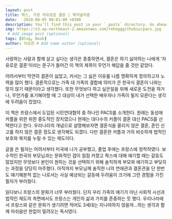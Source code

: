 ```yaml
---
layout: post
title: 팍스, 가장 자유로운 결혼 | 북저널리즘
date:   2018-08-05 00:01:00 +0300
description: You’ll find this post in your `_posts` directory. Go ahead and edit it and re-build the site to see your changes. # Add post description (optional)
img: https://s3.ap-northeast-2.amazonaws.com/rohegggithubio/pacs.jpg
 # Add image post (optional)
tags: [Blog, Book]
author: 이승연 # Add name author (optional)
---
```

사랑하는 사람과 함께 살고 싶다는 생각은 종종하면서, 결혼은 하기 싫어하는 나에게 '자유로운 결혼'이라는 문구가 들어간 이 책의 제목이 무언가 해답을 줄 것만 같았다. 

어려서부터 막연히 결혼이 싫었고, 커서는 그 싫은 이유를 나름 명확하게 정의하고자 노력을 많이 했다. 결론적으로는 가족 대 가족의 결합에 의미가 큰 한국식 결혼이 나와는 맞지 않기 때문이라고 생각했다. 또한 무엇보다 하고 싶은일을 위해 새로운 도전을 하거나, 무언가를 포기해야할 때 그 대상이 내가 선택한 배우자나 가족이 될지 모른다는 생각에 두려움이 컸었다. 

이 책은 프랑스에서 도입된 시민연대협약 중 하나인 PACS를 소개한다. 원래는 동성애 커플을 위한 위한 중도적인 장치였으나 현재는 대다수의 커플이 결혼 대신 PACS를 선택한다고 한다. 우리나라의 개념으로 설명해보자면 결혼식을 올리지 않은 결혼, 혼인 신고를 하지 않은 결혼 정도로 생각해도 되겠다. 다만 결혼한 커플과 거의 비슷하게 법적인 보호와 복지를 누릴 수 있는 제도이다. 

글을 쓴 필자는 어려서부터 미국에 나가 공부했고, 졸업 후에는 프랑스에 정착하였다. 보수적인 한국의 부모님과는 문화적인 갭이 점점 커졌고 팍스에 대해 얘기할 때는 갈등도 많았지만 무엇보다 본인이 원하는 것을 선택하기 위해 솔직하게 부모와 얘기하고 부딪히는 과정을 당당히 마주했다. 아직까지 부모님께 솔직한 나의 연애관과 결혼관을 단 한번도 얘기해본적 없는 나로서는 사실 예상되는 갈등에 두려움이 크기에 그런 경험을 가진 필자가 부러웠다. 

읽다보니 프랑스의 문화가 너무 부러웠다. 단지 우리 가족의 얘기가 아닌 사회적 시선과 법적인 제도의 측면에서도 프랑스는 개인의 삶과 가치를 존중하는 듯 했다. 우리나라에서 프랑스와 같은 문화가 생기려면 적어도 3세대는 지나야하지 않을까...하는 생각과 함께 아쉬움만 한없이 밀려오는 독서였다. 


